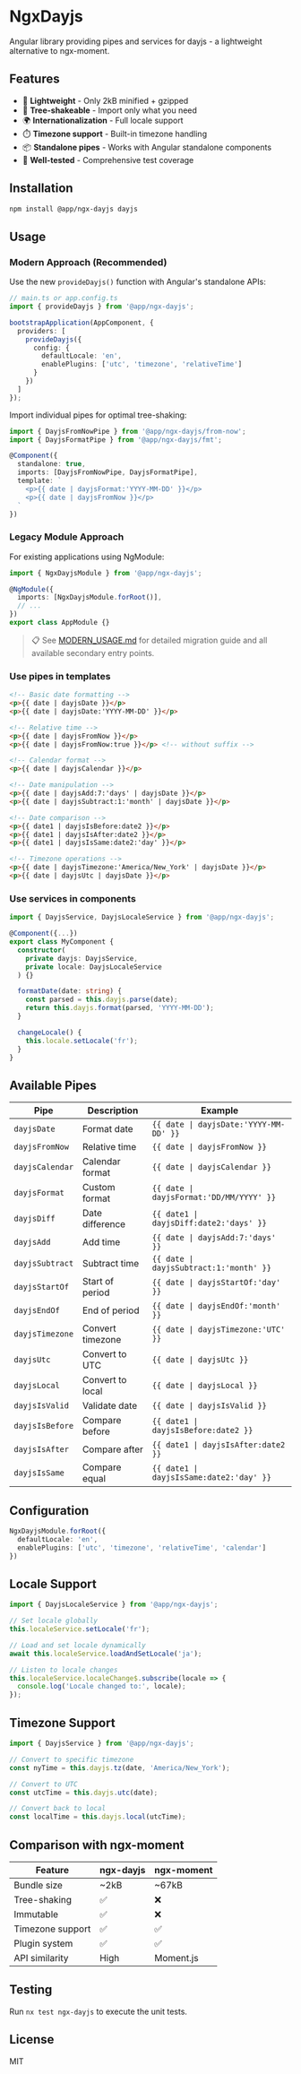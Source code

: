 # NgxDayjs

Angular library providing pipes and services for dayjs - a lightweight alternative to ngx-moment.

## Features

- 🚀 **Lightweight** - Only 2kB minified + gzipped
- 🔧 **Tree-shakeable** - Import only what you need
- 🌍 **Internationalization** - Full locale support
- ⏱️ **Timezone support** - Built-in timezone handling
- 📦 **Standalone pipes** - Works with Angular standalone components
- 🧪 **Well-tested** - Comprehensive test coverage

## Installation

```bash
npm install @app/ngx-dayjs dayjs
```

## Usage

### Modern Approach (Recommended)

Use the new `provideDayjs()` function with Angular's standalone APIs:

```typescript
// main.ts or app.config.ts
import { provideDayjs } from '@app/ngx-dayjs';

bootstrapApplication(AppComponent, {
  providers: [
    provideDayjs({
      config: {
        defaultLocale: 'en',
        enablePlugins: ['utc', 'timezone', 'relativeTime']
      }
    })
  ]
});
```

Import individual pipes for optimal tree-shaking:

```typescript
import { DayjsFromNowPipe } from '@app/ngx-dayjs/from-now';
import { DayjsFormatPipe } from '@app/ngx-dayjs/fmt';

@Component({
  standalone: true,
  imports: [DayjsFromNowPipe, DayjsFormatPipe],
  template: `
    <p>{{ date | dayjsFormat:'YYYY-MM-DD' }}</p>
    <p>{{ date | dayjsFromNow }}</p>
  `
})
```

### Legacy Module Approach

For existing applications using NgModule:

```typescript
import { NgxDayjsModule } from '@app/ngx-dayjs';

@NgModule({
  imports: [NgxDayjsModule.forRoot()],
  // ...
})
export class AppModule {}
```

> 📋 See [MODERN_USAGE.md](./MODERN_USAGE.md) for detailed migration guide and all available secondary entry points.

### Use pipes in templates

```html
<!-- Basic date formatting -->
<p>{{ date | dayjsDate }}</p>
<p>{{ date | dayjsDate:'YYYY-MM-DD' }}</p>

<!-- Relative time -->
<p>{{ date | dayjsFromNow }}</p>
<p>{{ date | dayjsFromNow:true }}</p> <!-- without suffix -->

<!-- Calendar format -->
<p>{{ date | dayjsCalendar }}</p>

<!-- Date manipulation -->
<p>{{ date | dayjsAdd:7:'days' | dayjsDate }}</p>
<p>{{ date | dayjsSubtract:1:'month' | dayjsDate }}</p>

<!-- Date comparison -->
<p>{{ date1 | dayjsIsBefore:date2 }}</p>
<p>{{ date1 | dayjsIsAfter:date2 }}</p>
<p>{{ date1 | dayjsIsSame:date2:'day' }}</p>

<!-- Timezone operations -->
<p>{{ date | dayjsTimezone:'America/New_York' | dayjsDate }}</p>
<p>{{ date | dayjsUtc | dayjsDate }}</p>
```

### Use services in components

```typescript
import { DayjsService, DayjsLocaleService } from '@app/ngx-dayjs';

@Component({...})
export class MyComponent {
  constructor(
    private dayjs: DayjsService,
    private locale: DayjsLocaleService
  ) {}

  formatDate(date: string) {
    const parsed = this.dayjs.parse(date);
    return this.dayjs.format(parsed, 'YYYY-MM-DD');
  }

  changeLocale() {
    this.locale.setLocale('fr');
  }
}
```

## Available Pipes

| Pipe | Description | Example |
|------|-------------|---------|
| `dayjsDate` | Format date | `{{ date \| dayjsDate:'YYYY-MM-DD' }}` |
| `dayjsFromNow` | Relative time | `{{ date \| dayjsFromNow }}` |
| `dayjsCalendar` | Calendar format | `{{ date \| dayjsCalendar }}` |
| `dayjsFormat` | Custom format | `{{ date \| dayjsFormat:'DD/MM/YYYY' }}` |
| `dayjsDiff` | Date difference | `{{ date1 \| dayjsDiff:date2:'days' }}` |
| `dayjsAdd` | Add time | `{{ date \| dayjsAdd:7:'days' }}` |
| `dayjsSubtract` | Subtract time | `{{ date \| dayjsSubtract:1:'month' }}` |
| `dayjsStartOf` | Start of period | `{{ date \| dayjsStartOf:'day' }}` |
| `dayjsEndOf` | End of period | `{{ date \| dayjsEndOf:'month' }}` |
| `dayjsTimezone` | Convert timezone | `{{ date \| dayjsTimezone:'UTC' }}` |
| `dayjsUtc` | Convert to UTC | `{{ date \| dayjsUtc }}` |
| `dayjsLocal` | Convert to local | `{{ date \| dayjsLocal }}` |
| `dayjsIsValid` | Validate date | `{{ date \| dayjsIsValid }}` |
| `dayjsIsBefore` | Compare before | `{{ date1 \| dayjsIsBefore:date2 }}` |
| `dayjsIsAfter` | Compare after | `{{ date1 \| dayjsIsAfter:date2 }}` |
| `dayjsIsSame` | Compare equal | `{{ date1 \| dayjsIsSame:date2:'day' }}` |

## Configuration

```typescript
NgxDayjsModule.forRoot({
  defaultLocale: 'en',
  enablePlugins: ['utc', 'timezone', 'relativeTime', 'calendar']
})
```

## Locale Support

```typescript
import { DayjsLocaleService } from '@app/ngx-dayjs';

// Set locale globally
this.localeService.setLocale('fr');

// Load and set locale dynamically
await this.localeService.loadAndSetLocale('ja');

// Listen to locale changes
this.localeService.localeChange$.subscribe(locale => {
  console.log('Locale changed to:', locale);
});
```

## Timezone Support

```typescript
import { DayjsService } from '@app/ngx-dayjs';

// Convert to specific timezone
const nyTime = this.dayjs.tz(date, 'America/New_York');

// Convert to UTC
const utcTime = this.dayjs.utc(date);

// Convert back to local
const localTime = this.dayjs.local(utcTime);
```

## Comparison with ngx-moment

| Feature | ngx-dayjs | ngx-moment |
|---------|-----------|------------|
| Bundle size | ~2kB | ~67kB |
| Tree-shaking | ✅ | ❌ |
| Immutable | ✅ | ❌ |
| Timezone support | ✅ | ✅ |
| Plugin system | ✅ | ✅ |
| API similarity | High | Moment.js |

## Testing

Run `nx test ngx-dayjs` to execute the unit tests.

## License

MIT
